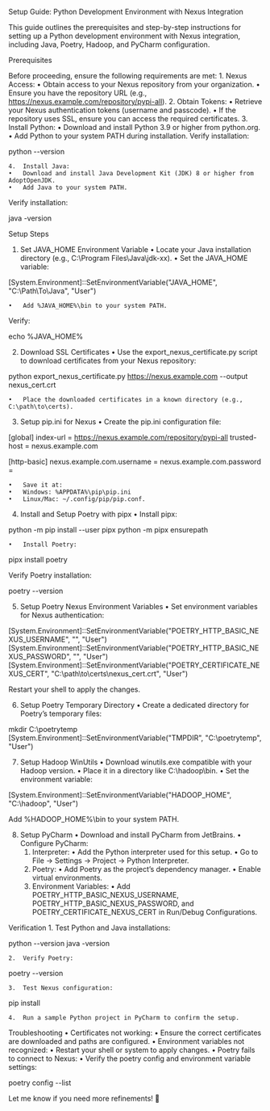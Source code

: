 Setup Guide: Python Development Environment with Nexus Integration

This guide outlines the prerequisites and step-by-step instructions for setting up a Python development environment with Nexus integration, including Java, Poetry, Hadoop, and PyCharm configuration.

Prerequisites

Before proceeding, ensure the following requirements are met:
	1.	Nexus Access:
	•	Obtain access to your Nexus repository from your organization.
	•	Ensure you have the repository URL (e.g., https://nexus.example.com/repository/pypi-all).
	2.	Obtain Tokens:
	•	Retrieve your Nexus authentication tokens (username and passcode).
	•	If the repository uses SSL, ensure you can access the required certificates.
	3.	Install Python:
	•	Download and install Python 3.9 or higher from python.org.
	•	Add Python to your system PATH during installation.
Verify installation:

python --version


	4.	Install Java:
	•	Download and install Java Development Kit (JDK) 8 or higher from AdoptOpenJDK.
	•	Add Java to your system PATH.
Verify installation:

java -version

Setup Steps

1. Set JAVA_HOME Environment Variable
	•	Locate your Java installation directory (e.g., C:\Program Files\Java\jdk-xx).
	•	Set the JAVA_HOME variable:

[System.Environment]::SetEnvironmentVariable("JAVA_HOME", "C:\Path\To\Java", "User")


	•	Add %JAVA_HOME%\bin to your system PATH.

Verify:

echo %JAVA_HOME%

2. Download SSL Certificates
	•	Use the export_nexus_certificate.py script to download certificates from your Nexus repository:

python export_nexus_certificate.py https://nexus.example.com --output nexus_cert.crt


	•	Place the downloaded certificates in a known directory (e.g., C:\path\to\certs).

3. Setup pip.ini for Nexus
	•	Create the pip.ini configuration file:

[global]
index-url = https://nexus.example.com/repository/pypi-all
trusted-host = nexus.example.com

[http-basic]
nexus.example.com.username = <your-username>
nexus.example.com.password = <your-password>


	•	Save it at:
	•	Windows: %APPDATA%\pip\pip.ini
	•	Linux/Mac: ~/.config/pip/pip.conf.

4. Install and Setup Poetry with pipx
	•	Install pipx:

python -m pip install --user pipx
python -m pipx ensurepath


	•	Install Poetry:

pipx install poetry



Verify Poetry installation:

poetry --version

5. Setup Poetry Nexus Environment Variables
	•	Set environment variables for Nexus authentication:

[System.Environment]::SetEnvironmentVariable("POETRY_HTTP_BASIC_NEXUS_USERNAME", "<your-username>", "User")
[System.Environment]::SetEnvironmentVariable("POETRY_HTTP_BASIC_NEXUS_PASSWORD", "<your-password>", "User")
[System.Environment]::SetEnvironmentVariable("POETRY_CERTIFICATE_NEXUS_CERT", "C:\path\to\certs\nexus_cert.crt", "User")



Restart your shell to apply the changes.

6. Setup Poetry Temporary Directory
	•	Create a dedicated directory for Poetry’s temporary files:

mkdir C:\poetrytemp
[System.Environment]::SetEnvironmentVariable("TMPDIR", "C:\poetrytemp", "User")

7. Setup Hadoop WinUtils
	•	Download winutils.exe compatible with your Hadoop version.
	•	Place it in a directory like C:\hadoop\bin.
	•	Set the environment variable:

[System.Environment]::SetEnvironmentVariable("HADOOP_HOME", "C:\hadoop", "User")



Add %HADOOP_HOME%\bin to your system PATH.

8. Setup PyCharm
	•	Download and install PyCharm from JetBrains.
	•	Configure PyCharm:
	1.	Interpreter:
	•	Add the Python interpreter used for this setup.
	•	Go to File -> Settings -> Project -> Python Interpreter.
	2.	Poetry:
	•	Add Poetry as the project’s dependency manager.
	•	Enable virtual environments.
	3.	Environment Variables:
	•	Add POETRY_HTTP_BASIC_NEXUS_USERNAME, POETRY_HTTP_BASIC_NEXUS_PASSWORD, and POETRY_CERTIFICATE_NEXUS_CERT in Run/Debug Configurations.

Verification
	1.	Test Python and Java installations:

python --version
java -version


	2.	Verify Poetry:

poetry --version


	3.	Test Nexus configuration:

pip install <package-name>


	4.	Run a sample Python project in PyCharm to confirm the setup.

Troubleshooting
	•	Certificates not working:
	•	Ensure the correct certificates are downloaded and paths are configured.
	•	Environment variables not recognized:
	•	Restart your shell or system to apply changes.
	•	Poetry fails to connect to Nexus:
	•	Verify the poetry config and environment variable settings:

poetry config --list

Let me know if you need more refinements! 🚀
